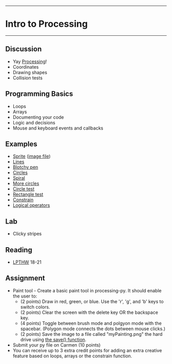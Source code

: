 --------------------------------
# Intro to Processing
--------------------------------

## Discussion
- Yay [Processing][]!
- Coordinates
- Drawing shapes
- Collision tests

## Programming Basics
- Loops
- Arrays
- Documenting your code
- Logic and decisions
- Mouse and keyboard events and callbacks
 
## Examples
- [Sprite][] ([image file](sprite.png))
- [Lines][]
- [Blotchy pen][]
- [Circles][]
- [Spiral][]
- [More circles][]
- [Circle test][]
- [Rectangle test][]
- [Constrain][]
- [Logical operators][]

## Lab
- Clicky stripes

## Reading
- [LPTHW](http://learnpythonthehardway.org/book/) 18-21

## Assignment
- Paint tool - Create a basic paint tool in processing-py.  It should enable the user to:
	- (2 points) Draw in red, green, or blue. Use the 'r', 'g', and 'b' keys to switch colors.
	- (2 points) Clear the screen with the delete key OR the backspace key.
	- (4 points) Toggle between brush mode and polgyon mode with the spacebar. (Polygon mode connects the dots between mouse clicks.)
	- (2 points) Save the image to a file called "myPainting.png" the hard drive using [the save() function](http://processing.org/reference/save_.html).
- Submit your py file on Carmen (10 points)
- You can receive up to 3 extra credit points for adding an extra creative feature based on loops, arrays or the constrain function.

[Processing]: http://www.processing.org/
[Sprite]: pcad.py?page=05-processing/sprite.py
[Lines]: pcad.py?page=05-processing/lines.py
[Blotchy pen]: pcad.py?page=05-processing/blotchyPen.py
[Circles]: pcad.py?page=05-processing/circles.py
[Spiral]: pcad.py?page=05-processing/spiral.py
[More circles]: pcad.py?page=05-processing/moreCircles.py
[Circle test]: pcad.py?page=05-processing/circleTest.py
[Rectangle test]: pcad.py?page=05-processing/rectTest.py
[Constrain]: pcad.py?page=05-processing/constrain.py
[Logical operators]: pcad.py?page=05-processing/logicalOps.py
[Clicky stripes]: pcad.py?page=05-processing/clickyStripes.py